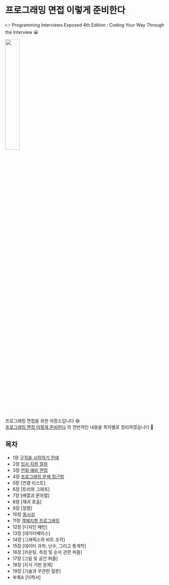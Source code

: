 # 프로그래밍 면접 이렇게 준비한다

👉 Programming Interviews Exposed 4th Edition : Coding Your Way Through the Interview 😀 

<div>

   <img src="https://user-images.githubusercontent.com/47052106/100207426-e91cdb80-2f4a-11eb-9eb5-cf4ba7953f64.jpg" text-align="center" width="30%">
   
</div>

<br>

프로그래밍 면접을 위한 저장소입니다 :smile:
<br>
[프로그래밍 면접 이렇게 준비한다](https://www.aladin.co.kr/shop/wproduct.aspx?ItemId=195800711) 의 전반적인 내용을 목차별로 정리하였습니다 :book: 
<br>

## 목차

* 1장 [구직을 시작하기 전에]([01]구직을%20시작하기%20전에/README.md)
* 2장 [입사 지원 절차]([02]입사%20지원%20절차/README.md)
* 3장 [전화 예비 면접]([03]전화%20예비%20면접/README.md)
* 4장 [프로그래밍 문제 접근법]([04]프로그래밍%20문제%20접근법/README.md)
* 5장 [연결 리스트]
* 6장 [트리와 그래프]
* 7장 [배열과 문자열]
* 8장 [재귀 호출]
* 9장 [정렬]
* 10장 [동시성]([10]동시성/README.md)
* 11장 [객체지향 프로그래밍]([11]객체지향%20프로그래밍/README.md)
* 12장 [디자인 패턴]
* 13장 [데이터베이스]
* 14장 [그래픽스와 비트 조작]
* 15장 [데이터 과학, 난수, 그리고 통계학]
* 16장 [카운팅, 측정 및 순서 관련 퍼즐]
* 17장 [그림 및 공간 퍼즐]
* 18장 [지식 기반 문제]
* 19장 [기술과 무관한 질문]
* 부록A [이력서]
